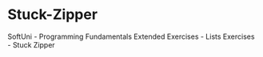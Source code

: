 # Stuck-Zipper
SoftUni - Programming Fundamentals Extended Exercises - Lists Exercises - Stuck Zipper
